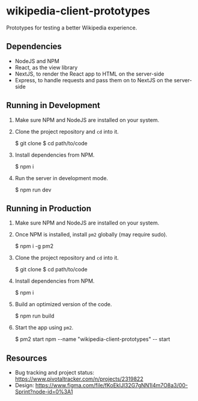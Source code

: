 # wikipedia-client-prototypes

Prototypes for testing a better Wikipedia experience.


## Dependencies

- NodeJS and NPM
- React, as the view library
- NextJS, to render the React app to HTML on the server-side
- Express, to handle requests and pass them on to NextJS on the server-side


## Running in Development

1. Make sure NPM and NodeJS are installed on your system.

2. Clone the project repository and `cd` into it.

    $ git clone <repository-url>
    $ cd path/to/code

3. Install dependencies from NPM.

    $ npm i

4. Run the server in development mode.

    $ npm run dev


## Running in Production

1. Make sure NPM and NodeJS are installed on your system.

2. Once NPM is installed, install `pm2` globally (may require sudo).

    $ npm i -g pm2

3. Clone the project repository and `cd` into it.

    $ git clone <repository-url>
    $ cd path/to/code

4. Install dependencies from NPM.

    $ npm i

5. Build an optimized version of the code.

    $ npm run build

6. Start the app using `pm2`.

    $ pm2 start npm --name "wikipedia-client-prototypes" -- start

## Resources

- Bug tracking and project status: https://www.pivotaltracker.com/n/projects/2319822
- Design: https://www.figma.com/file/fKoEklJl32G7gNN1l4m7O8a3/00-Sprint?node-id=0%3A1
